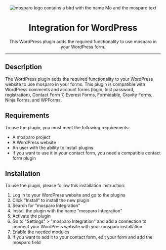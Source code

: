 &nbsp;
<p align="center">
    <img src="https://github.com/mosparo/mosparo/blob/master/assets/images/mosparo-logo.svg?raw=true" alt="mosparo logo contains a bird with the name Mo and the mosparo text"/>
</p>

<h1 align="center">
    Integration for WordPress
</h1>
<p align="center">
    This WordPress plugin adds the required functionality to use mosparo in your WordPress form.
</p>

-----

## Description
The WordPress plugin adds the required functionality to your WordPress website to use mosparo in your forms.
This plugin is compatible with WordPress comments and account forms (login, lost password, registration), Contact Form 7, Everest Forms, Formidable, Gravity Forms, Ninja Forms, and WPForms.

## Requirements
To use the plugin, you must meet the following requirements:
- A mosparo project
- A WordPress website
- An user with the ability to install plugins
- If you want to use it in your contact form, you need a compatible contact form plugin

## Installation
To use the plugin, please follow this installation instruction:

1. Log in to your WordPress website and go to the plugins
2. Click "Install" to install the new plugin
3. Search for "mosparo Integration"
4. Install the plugin with the name "mosparo Integration"
5. Activate the plugin
6. Go to "Settings" > "mosparo Integration" and add a connection to connect your WordPress website with your mosparo installation
7. Enable the needed modules
8. If you want to add it to your contact form, edit your form and add the mosparo field
